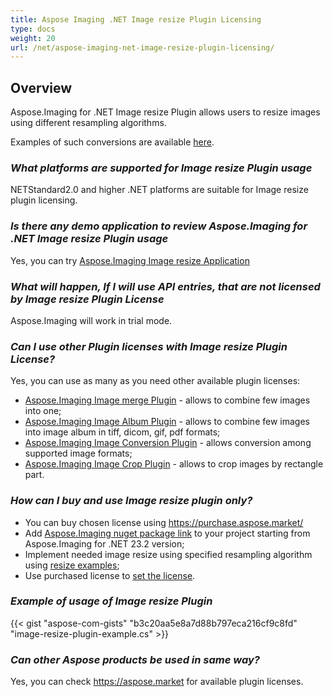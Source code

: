 ```yaml
---
title: Aspose Imaging .NET Image resize Plugin Licensing
type: docs
weight: 20
url: /net/aspose-imaging-net-image-resize-plugin-licensing/
---
```


## **Overview**

Aspose.Imaging for .NET Image resize Plugin allows users to resize images using different resampling algorithms. 

Examples of such conversions are available [here](https://products.aspose.com/imaging/net/resize/).

### ***What platforms are supported for Image resize Plugin usage***
NETStandard2.0 and higher .NET platforms are suitable for Image resize plugin licensing.

### ***Is there any demo application to review Aspose.Imaging for .NET Image resize Plugin usage***
Yes, you can try [Aspose.Imaging Image resize Application](https://products.aspose.app/imaging/image-resize)

### ***What will happen, If I will use API entries, that are not licensed by Image resize Plugin License***
Aspose.Imaging will work in trial mode.

### ***Can I use other Plugin licenses with Image resize Plugin License?***

Yes, you can use as many as you need other available plugin licenses:
- [Aspose.Imaging Image merge Plugin](/imaging/net/aspose-imaging-net-image-merge-plugin-licensing) - allows to combine few images into one;
- [Aspose.Imaging Image Album Plugin](/imaging/net/aspose-imaging-net-image-album-plugin-licensing) - allows to combine few images into image album in tiff, dicom, gif, pdf formats;
- [Aspose.Imaging Image Conversion Plugin](/imaging/net/aspose-imaging-net-conversion-plugin-licensing) - allows conversion among supported image formats;
- [Aspose.Imaging Image Crop Plugin](/imaging/net/aspose-imaging-net-image-crop-plugin-licensing) - allows to crop images by rectangle part.

### ***How can I buy and use Image resize plugin only?***

- You can buy chosen license using https://purchase.aspose.market/
- Add [Aspose.Imaging nuget package link](https://www.nuget.org/packages/Aspose.Imaging) to your project starting from Aspose.Imaging for .NET 23.2 version;
- Implement needed image resize using specified resampling algorithm using [resize examples](https://products.aspose.com/imaging/net/resize/);
- Use purchased license to [set the license](https://docs.aspose.com/imaging/net/licensing/).

### ***Example of usage of Image resize Plugin***
{{< gist "aspose-com-gists" "b3c20aa5e8a7d88b797eca216cf9c8fd" "image-resize-plugin-example.cs" >}}

### ***Can other Aspose products be used in same way?***

Yes, you can check https://aspose.market for available plugin licenses.